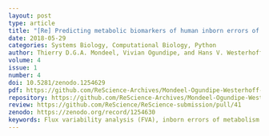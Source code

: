 ```yaml
---
layout: post
type: article
title: "[Re] Predicting metabolic biomarkers of human inborn errors of metabolism"
date: 2018-05-29
categories: Systems Biology, Computational Biology, Python
author: Thierry D.G.A. Mondeel, Vivian Ogundipe, and Hans V. Westerhoff
volume: 4
issue: 1
number: 4
doi: 10.5281/zenodo.1254629
pdf: https://github.com/ReScience-Archives/Mondeel-Ogundipe-Westerhoff-2018/blob/master/article/Mondeel_Ogundipe_Westerhoff-2017.pdf
repository: https://github.com/ReScience-Archives/Mondeel-Ogundipe-Westerhoff-2018
review: https://github.com/ReScience/ReScience-submission/pull/41
zenodo: https://zenodo.org/record/1254630
keywords: Flux variability analysis (FVA), inborn errors of metabolism (IEM), metabolic reconstruction
---
```

